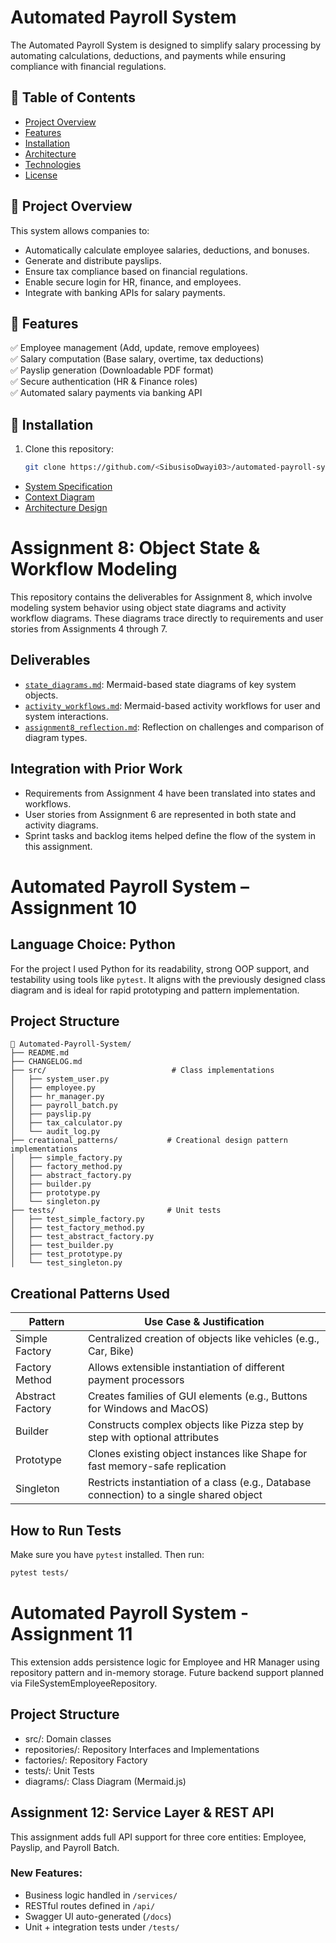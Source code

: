 # Automated Payroll System

The Automated Payroll System is designed to simplify salary processing by automating calculations, deductions, and payments while ensuring compliance with financial regulations.

## 📌 Table of Contents
- [Project Overview](#project-overview)
- [Features](#features)
- [Installation](#installation)
- [Architecture](#architecture)
- [Technologies](#technologies)
- [License](#license)

## 🔹 Project Overview
This system allows companies to:
- Automatically calculate employee salaries, deductions, and bonuses.
- Generate and distribute payslips.
- Ensure tax compliance based on financial regulations.
- Enable secure login for HR, finance, and employees.
- Integrate with banking APIs for salary payments.

## 🔹 Features
✅ Employee management (Add, update, remove employees)  
✅ Salary computation (Base salary, overtime, tax deductions)  
✅ Payslip generation (Downloadable PDF format)  
✅ Secure authentication (HR & Finance roles)  
✅ Automated salary payments via banking API  

## 🔹 Installation
1. Clone this repository:
   ```bash
   git clone https://github.com/<SibusisoDwayi03>/automated-payroll-system.git


- [System Specification](SPECIFICATION.md)
- [Context Diagram](DIAGRAM.md)
- [Architecture Design](ARCHITECTURE.md)

# Assignment 8: Object State & Workflow Modeling

This repository contains the deliverables for Assignment 8, which involve modeling system behavior using object state diagrams and activity workflow diagrams. These diagrams trace directly to requirements and user stories from Assignments 4 through 7.

## Deliverables

- [`state_diagrams.md`](./state_diagrams.md): Mermaid-based state diagrams of key system objects.
- [`activity_workflows.md`](./activity_workflows.md): Mermaid-based activity workflows for user and system interactions.
- [`assignment8_reflection.md`](./assignment8_reflection.md): Reflection on challenges and comparison of diagram types.

## Integration with Prior Work

- Requirements from Assignment 4 have been translated into states and workflows.
- User stories from Assignment 6 are represented in both state and activity diagrams.
- Sprint tasks and backlog items helped define the flow of the system in this assignment.

  
# Automated Payroll System – Assignment 10

## Language Choice: Python
For the project I used Python for its readability, strong OOP support, and testability using tools like `pytest`. It aligns with the previously designed class diagram and is ideal for rapid prototyping and pattern implementation.

## Project Structure
```
📁 Automated-Payroll-System/
├── README.md
├── CHANGELOG.md
├── src/                            # Class implementations
│   ├── system_user.py
│   ├── employee.py
│   ├── hr_manager.py
│   ├── payroll_batch.py
│   ├── payslip.py
│   ├── tax_calculator.py
│   └── audit_log.py
├── creational_patterns/           # Creational design pattern implementations
│   ├── simple_factory.py
│   ├── factory_method.py
│   ├── abstract_factory.py
│   ├── builder.py
│   ├── prototype.py
│   └── singleton.py
├── tests/                         # Unit tests
│   ├── test_simple_factory.py
│   ├── test_factory_method.py
│   ├── test_abstract_factory.py
│   ├── test_builder.py
│   ├── test_prototype.py
│   └── test_singleton.py
```

## Creational Patterns Used

| Pattern           | Use Case & Justification                                                                 |
|------------------|------------------------------------------------------------------------------------------|
| Simple Factory    | Centralized creation of objects like vehicles (e.g., Car, Bike)                         |
| Factory Method    | Allows extensible instantiation of different payment processors                         |
| Abstract Factory  | Creates families of GUI elements (e.g., Buttons for Windows and MacOS)                  |
| Builder           | Constructs complex objects like Pizza step by step with optional attributes             |
| Prototype         | Clones existing object instances like Shape for fast memory-safe replication            |
| Singleton         | Restricts instantiation of a class (e.g., Database connection) to a single shared object|

## How to Run Tests
Make sure you have `pytest` installed. Then run:
```bash
pytest tests/
```
# Automated Payroll System - Assignment 11

This extension adds persistence logic for Employee and HR Manager using repository pattern and in-memory storage. Future backend support planned via FileSystemEmployeeRepository.

## Project Structure
- src/: Domain classes
- repositories/: Repository Interfaces and Implementations
- factories/: Repository Factory
- tests/: Unit Tests
- diagrams/: Class Diagram (Mermaid.js)

## Assignment 12: Service Layer & REST API

This assignment adds full API support for three core entities: Employee, Payslip, and Payroll Batch.

### New Features:
- Business logic handled in `/services/`
- RESTful routes defined in `/api/`
- Swagger UI auto-generated (`/docs`)
- Unit + integration tests under `/tests/`




